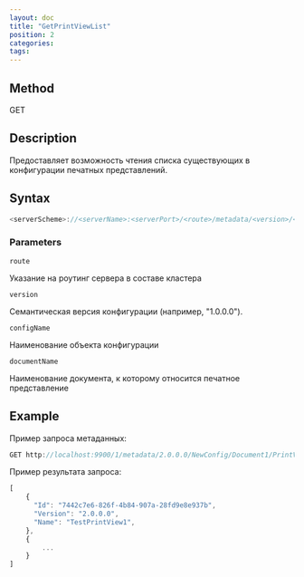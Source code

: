 ```yaml
---
layout: doc
title: "GetPrintViewList"
position: 2
categories: 
tags:
---
```


## Method 

GET

## Description
Предоставляет возможность чтения списка существующих в конфигурации печатных представлений.

## Syntax
```js
<serverScheme>://<serverName>:<serverPort>/<route>/metadata/<version>/<configName>/<documentName>/PrintView/List
```

### Parameters

`route` 

Указание на роутинг сервера в составе кластера

`version`

Семантическая версия конфигурации (например, "1.0.0.0").

`configName`

Наименование объекта конфигурации

`documentName`

Наименование документа, к которому относится печатное представление


## Example


Пример запроса метаданных:

```js
GET http://localhost:9900/1/metadata/2.0.0.0/NewConfig/Document1/PrintView/List
```

Пример результата запроса:

```js
[
	{
	  "Id": "7442c7e6-826f-4b84-907a-28fd9e8e937b",
	  "Version": "2.0.0.0",
	  "Name": "TestPrintView1",
	},
	{
		...
	}
]
```

